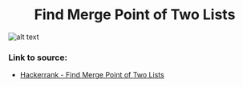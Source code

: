 <h1 align="center">Find Merge Point of Two Lists</h1>

![alt text](https://images2.imgbox.com/ce/ad/ZmP2qkjW_o.png?raw=true)

### Link to source: 
- <a href="https://www.hackerrank.com/challenges/find-the-merge-point-of-two-joined-linked-lists/problem">Hackerrank - Find Merge Point of Two Lists</a>
